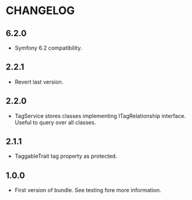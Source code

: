 # CHANGELOG

6.2.0
-----
* Symfony 6.2 compatibility.

2.2.1
-----
* Revert last version.

2.2.0
-----
* TagService stores classes implementing ITagRelationship interface. Useful to query over all classes.

2.1.1
-----
* TaggableTrait tag property as protected.

1.0.0
-----
* First version of bundle. See testing fore more information.
